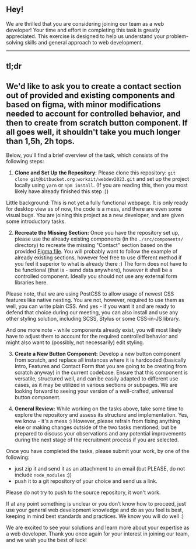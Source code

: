 ## Hey!

We are thrilled that you are considering joining our team as a web developer! Your time and effort in completing this task is greatly appreciated. This exercise is designed to help us understand your problem-solving skills and general approach to web development.

---
## tl;dr
We'd like to ask you to create a contact section out of provided and existing components and based on figma, with minor modifications needed to account for controlled behavior, and then to create from scratch button component. If all goes well, it shouldn't take you much longer than 1,5h, 2h tops.
---

Below, you'll find a brief overview of the task, which consists of the following steps:

1. **Clone and Set Up the Repository:** 
Please clone this repository: `git clone git@bitbucket.org:workzit/webdev2023.git` and set up the project locally using `yarn` or `npm install`. (If you are reading this, then you most likely have already finished this step :))

Little background: This is not yet a fully functional webpage. It is only ready for desktop view as of now, the code is a mess, and there are even some visual bugs. You are joining this project as a new developer, and are given some introductory tasks. 

2. **Recreate the Missing Section:**
Once you have the repository set up, please use the already existing components (in the `./src/components/` directory) to recreate the missing "Contact" section based on the provided [Figma file](https://www.figma.com/file/F9HsljkHJmMixYSu858rm9/WebDev-2023---Recruitment-Task?node-id=0%3A1&t=fOXTnpok6EGe4Nm3-1). You will probably want to follow the example of already existing sections, however feel free to use different method if you feel it superior to what is already there :) The form does not have to be functional (that is - send data anywhere), however it shall be a controlled component. Ideally you should not use any external form libraries here.

Please note, that we are using PostCSS to allow usage of newest CSS features like native nesting. You are not, however, required to use them as well, you can write plain CSS. And yes - if you want it and are ready to defend that choice during our meeting, you can also install and use any other styling solution, including SCSS, Stylus or some CSS-in-JS library.

And one more note - while components already exist, you will most likely have to adjust them to account for the required controlled behavior and might also want to (possibly, not necessarily) edit styling.

3. **Create a New Button Component:**
Develop a new button component from scratch, and replace all instances where it is hardcoded (basically Intro, Features and Contact Form that you are going to be creating from scratch anyway) in the current codebase. Ensure that this component is versatile, structured well, and can be easily adapted to different use cases, as it may be utilized in various sections or subpages. We are looking forward to seeing your version of a well-crafted, universal button component.

4. **General Review:**
While working on the tasks above, take some time to explore the repository and assess its structure and implementation. Yes, we know - it's a mess :) However, please refrain from fixing anything else or making changes outside of the two tasks mentioned; but be prepared to discuss your observations and any potential improvements during the next stage of the recruitment process if you are selected.

Once you have completed the tasks, please submit your work, by one of the following:
 - just zip it and send it as an attachment to an email (but PLEASE, do not include `node_modules` :))
 - push it to a git repository of your choice and send us a link.

Please do not try to push to the source repository, it won't work.

If at any point something is unclear or you don’t know how to proceed, just use your general web development knowledge and do as you feel is best, keeping in mind best standards and practices. We know you will do well :)

We are excited to see your solutions and learn more about your expertise as a web developer. Thank you once again for your interest in joining our team, and we wish you the best of luck!